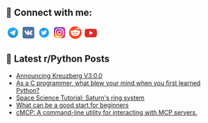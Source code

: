 ## 🔎 Connect with me:
[<img src="https://github.com/bullbesh/bullbesh/blob/main/images/Telegram.png" width="32" height="32" />](https://t.me/bullbesh)
[<img src="https://github.com/bullbesh/bullbesh/blob/main/images/VK.png" width="32" height="32" />](https://vk.com/bullbesh)
[<img src="https://github.com/bullbesh/bullbesh/blob/main/images/Twitter.png" width="32" height="32" />](https://twitter.com/bullbesh1)
[<img src="https://github.com/bullbesh/bullbesh/blob/main/images/Instagram.png" width="32" height="32" />](https://www.instagram.com/bullbesh)
[<img src="https://github.com/bullbesh/bullbesh/blob/main/images/Reddit.png" width="32" height="32" />](https://www.reddit.com/user/bullbesh)
[<img src="https://github.com/bullbesh/bullbesh/blob/main/images/YouTube.png" width="32" height="32" />](https://www.youtube.com/channel/UCtfjRs6uzgq5mfm8S06WTcg)

## 📕 Latest r/Python Posts
<!-- BLOG-POST-LIST:START -->
- [Announcing Kreuzberg V3.0.0](https://www.reddit.com/r/Python/comments/1ji2x08/announcing_kreuzberg_v300/)
- [As a C programmer, what blew your mind when you first learned Python?](https://www.reddit.com/r/Python/comments/1ji1oly/as_a_c_programmer_what_blew_your_mind_when_you/)
- [Space Science Tutorial: Saturn&#39;s ring system](https://www.reddit.com/r/Python/comments/1ji0etq/space_science_tutorial_saturns_ring_system/)
- [What can be a good start for beginners](https://www.reddit.com/r/Python/comments/1jhx93l/what_can_be_a_good_start_for_beginners/)
- [cMCP: A command-line utility for interacting with MCP servers.](https://www.reddit.com/r/Python/comments/1jhu9hg/cmcp_a_commandline_utility_for_interacting_with/)
<!-- BLOG-POST-LIST:END -->
